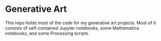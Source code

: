 # Generative Art

This repo holds most of the code for my generative art projects. Most of it consists of self-contained Jupyter notebooks, some Mathematica notebooks, and some Processing scripts.   